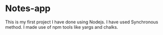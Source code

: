 # Notes-app
This is my first project I have done using Nodejs. I have used Synchronous method. I made use of npm tools like yargs and chalks.
